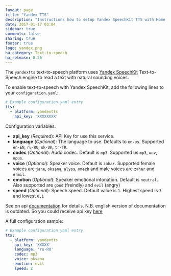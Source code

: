 ```yaml
---
layout: page
title: "Yandex TTS"
description: "Instructions how to setup Yandex SpeechKit TTS with Home Assistant."
date: 2017-01-17 03:04
sidebar: true
comments: false
sharing: true
footer: true
logo: yandex.png
ha_category: Text-to-speech
ha_release: 0.36
---
```


The `yandextts` text-to-speech platform uses [Yandex SpeechKit](https://tech.yandex.com/speechkit/) Text-to-Speech engine to read a text with natural sounding voices.

To enable text-to-speech with Yandex SpeechKit, add the following lines to your `configuration.yaml`:

```yaml
# Example configuration.yaml entry
tts:
  - platform: yandextts
    api_key: 'XXXXXXXX'
```

Configuration variables:

- **api_key** (*Required*): API Key for use this service. 
- **language** (*Optional*): The language to use. Defaults to `en-us`. Supported `en-EN`, `ru-RU`, `uk-UK`, `tr-TR`.
- **codec** (*Optional*): Audo codec. Default is `mp3`. Supported us `mp3`, `wav`, `opus`.
- **voice** (*Optional*): Speaker voice. Default is `zahar`. Supported female voices are `jane`, `oksana`, `alyss`, `omazh` and male voices are `zahar` and `ermil`.
- **emotion** (*Optional*): Speaker emotional intonation. Default is `neutral`. Also supported are `good` (freindly) and `evil` (angry)
- **speed** (*Optional*): Speech speed. Default value is `1`. Highest speed is `3` and lowest `0,1`

See on api [documentation](https://tech.yandex.com/speechkit/cloud/doc/guide/concepts/tts-overview-technology-docpage/) for details. N.B. english version of documentation is outdated. So you could receive api key [here](https://tech.yandex.com/speechkit/cloud/)

A full configuration sample:

```yaml
# Example configuration.yaml entry
tts:
  - platform: yandextts
    api_key: 'XXXXX'
    language: 'ru-RU'
    codec: mp3
    voice: oksana
    emotion: evil
    speed: 2
```
